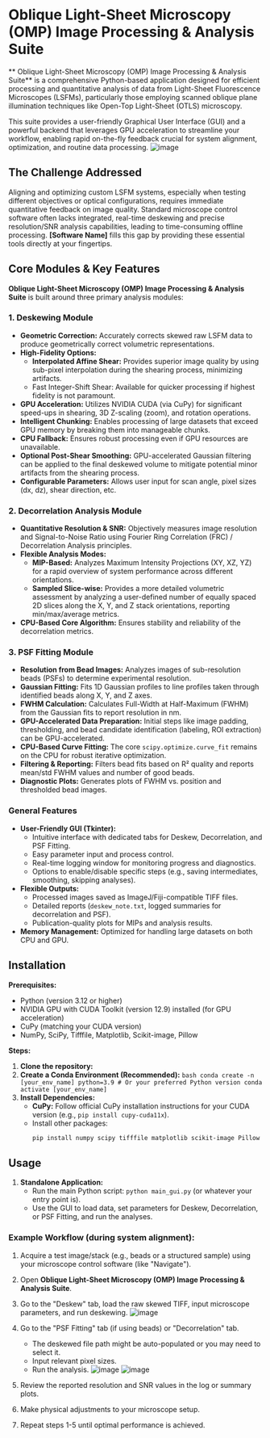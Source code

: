 # Oblique Light-Sheet Microscopy (OMP) Image Processing & Analysis Suite

** Oblique Light-Sheet Microscopy (OMP) Image Processing & Analysis Suite** is a comprehensive Python-based application designed for efficient processing and quantitative analysis of data from Light-Sheet Fluorescence Microscopes (LSFMs), particularly those employing scanned oblique plane illumination techniques like Open-Top Light-Sheet (OTLS) microscopy.

This suite provides a user-friendly Graphical User Interface (GUI) and a powerful backend that leverages GPU acceleration to streamline your workflow, enabling rapid on-the-fly feedback crucial for system alignment, optimization, and routine data processing.
![image](https://github.com/user-attachments/assets/00b1e0bc-3edb-4035-a0ad-527be8ca5978)


## The Challenge Addressed

Aligning and optimizing custom LSFM systems, especially when testing different objectives or optical configurations, requires immediate quantitative feedback on image quality. Standard microscope control software often lacks integrated, real-time deskewing and precise resolution/SNR analysis capabilities, leading to time-consuming offline processing. **[Software Name]** fills this gap by providing these essential tools directly at your fingertips.

## Core Modules & Key Features

**Oblique Light-Sheet Microscopy (OMP) Image Processing & Analysis Suite** is built around three primary analysis modules:

### 1. Deskewing Module
*   **Geometric Correction:** Accurately corrects skewed raw LSFM data to produce geometrically correct volumetric representations.
*   **High-Fidelity Options:**
    *   **Interpolated Affine Shear:** Provides superior image quality by using sub-pixel interpolation during the shearing process, minimizing artifacts.
    *   Fast Integer-Shift Shear: Available for quicker processing if highest fidelity is not paramount.
*   **GPU Acceleration:** Utilizes NVIDIA CUDA (via CuPy) for significant speed-ups in shearing, 3D Z-scaling (zoom), and rotation operations.
*   **Intelligent Chunking:** Enables processing of large datasets that exceed GPU memory by breaking them into manageable chunks.
*   **CPU Fallback:** Ensures robust processing even if GPU resources are unavailable.
*   **Optional Post-Shear Smoothing:** GPU-accelerated Gaussian filtering can be applied to the final deskewed volume to mitigate potential minor artifacts from the shearing process.
*   **Configurable Parameters:** Allows user input for scan angle, pixel sizes (dx, dz), shear direction, etc.

### 2. Decorrelation Analysis Module
*   **Quantitative Resolution & SNR:** Objectively measures image resolution and Signal-to-Noise Ratio using Fourier Ring Correlation (FRC) / Decorrelation Analysis principles.
*   **Flexible Analysis Modes:**
    *   **MIP-Based:** Analyzes Maximum Intensity Projections (XY, XZ, YZ) for a rapid overview of system performance across different orientations.
    *   **Sampled Slice-wise:** Provides a more detailed volumetric assessment by analyzing a user-defined number of equally spaced 2D slices along the X, Y, and Z stack orientations, reporting min/max/average metrics.
*   **CPU-Based Core Algorithm:** Ensures stability and reliability of the decorrelation metrics.

### 3. PSF Fitting Module
*   **Resolution from Bead Images:** Analyzes images of sub-resolution beads (PSFs) to determine experimental resolution.
*   **Gaussian Fitting:** Fits 1D Gaussian profiles to line profiles taken through identified beads along X, Y, and Z axes.
*   **FWHM Calculation:** Calculates Full-Width at Half-Maximum (FWHM) from the Gaussian fits to report resolution in nm.
*   **GPU-Accelerated Data Preparation:** Initial steps like image padding, thresholding, and bead candidate identification (labeling, ROI extraction) can be GPU-accelerated.
*   **CPU-Based Curve Fitting:** The core `scipy.optimize.curve_fit` remains on the CPU for robust iterative optimization.
*   **Filtering & Reporting:** Filters bead fits based on R² quality and reports mean/std FWHM values and number of good beads.
*   **Diagnostic Plots:** Generates plots of FWHM vs. position and thresholded bead images.

### General Features
*   **User-Friendly GUI (Tkinter):**
    *   Intuitive interface with dedicated tabs for Deskew, Decorrelation, and PSF Fitting.
    *   Easy parameter input and process control.
    *   Real-time logging window for monitoring progress and diagnostics.
    *   Options to enable/disable specific steps (e.g., saving intermediates, smoothing, skipping analyses).
*   **Flexible Outputs:**
    *   Processed images saved as ImageJ/Fiji-compatible TIFF files.
    *   Detailed reports (`deskew_note.txt`, logged summaries for decorrelation and PSF).
    *   Publication-quality plots for MIPs and analysis results.
*   **Memory Management:** Optimized for handling large datasets on both CPU and GPU.

## Installation


**Prerequisites:**
*   Python (version 3.12 or higher)
*   NVIDIA GPU with CUDA Toolkit (version 12.9) installed (for GPU acceleration)
*   CuPy (matching your CUDA version)
*   NumPy, SciPy, Tifffile, Matplotlib, Scikit-image, Pillow

**Steps:**
1.  **Clone the repository:**
   2.  **Create a Conda Environment (Recommended):**
    ```bash
    conda create -n [your_env_name] python=3.9 # Or your preferred Python version
    conda activate [your_env_name]
    ```
3.  **Install Dependencies:**
    *   **CuPy:** Follow official CuPy installation instructions for your CUDA version (e.g., `pip install cupy-cuda11x`).
    *   Install other packages:
        ```bash
        pip install numpy scipy tifffile matplotlib scikit-image Pillow
        ```
## Usage

1.  **Standalone Application:**
    *   Run the main Python script: `python main_gui.py` (or whatever your entry point is).
    *   Use the GUI to load data, set parameters for Deskew, Decorrelation, or PSF Fitting, and run the analyses.



### Example Workflow (during system alignment):
1.  Acquire a test image/stack (e.g., beads or a structured sample) using your microscope control software (like "Navigate").
2.  Open **Oblique Light-Sheet Microscopy (OMP) Image Processing & Analysis Suite**.
3.  Go to the "Deskew" tab, load the raw skewed TIFF, input microscope parameters, and run deskewing.
![image](https://github.com/user-attachments/assets/0f2d461b-60f8-4fed-bdd0-1b742528f913)

5.  Go to the "PSF Fitting" tab (if using beads) or "Decorrelation" tab.
    *   The deskewed file path might be auto-populated or you may need to select it.
    *   Input relevant pixel sizes.
    *   Run the analysis.
![image](https://github.com/user-attachments/assets/461de6ab-e9ea-4689-b315-8577f65b0428)
![image](https://github.com/user-attachments/assets/fb976809-e40f-4ac3-9bb2-a2ddc5fda9d8)

6.  Review the reported resolution and SNR values in the log or summary plots.
7.  Make physical adjustments to your microscope setup.
8.  Repeat steps 1-5 until optimal performance is achieved.


